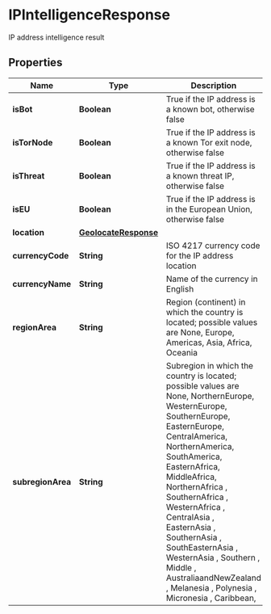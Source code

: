 

# IPIntelligenceResponse

IP address intelligence result
## Properties

Name | Type | Description | Notes
------------ | ------------- | ------------- | -------------
**isBot** | **Boolean** | True if the IP address is a known bot, otherwise false |  [optional]
**isTorNode** | **Boolean** | True if the IP address is a known Tor exit node, otherwise false |  [optional]
**isThreat** | **Boolean** | True if the IP address is a known threat IP, otherwise false |  [optional]
**isEU** | **Boolean** | True if the IP address is in the European Union, otherwise false |  [optional]
**location** | [**GeolocateResponse**](GeolocateResponse.md) |  |  [optional]
**currencyCode** | **String** | ISO 4217 currency code for the IP address location |  [optional]
**currencyName** | **String** | Name of the currency in English |  [optional]
**regionArea** | **String** | Region (continent) in which the country is located; possible values are None, Europe, Americas, Asia, Africa, Oceania |  [optional]
**subregionArea** | **String** | Subregion in which the country is located; possible values are None, NorthernEurope, WesternEurope, SouthernEurope, EasternEurope, CentralAmerica, NorthernAmerica, SouthAmerica, EasternAfrica, MiddleAfrica, NorthernAfrica , SouthernAfrica , WesternAfrica , CentralAsia , EasternAsia , SouthernAsia , SouthEasternAsia , WesternAsia , Southern , Middle , AustraliaandNewZealand , Melanesia , Polynesia , Micronesia , Caribbean, |  [optional]



